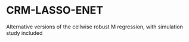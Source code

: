 # CRM-LASSO-ENET
Alternative versions of the cellwise robust M regression, with simulation study included
